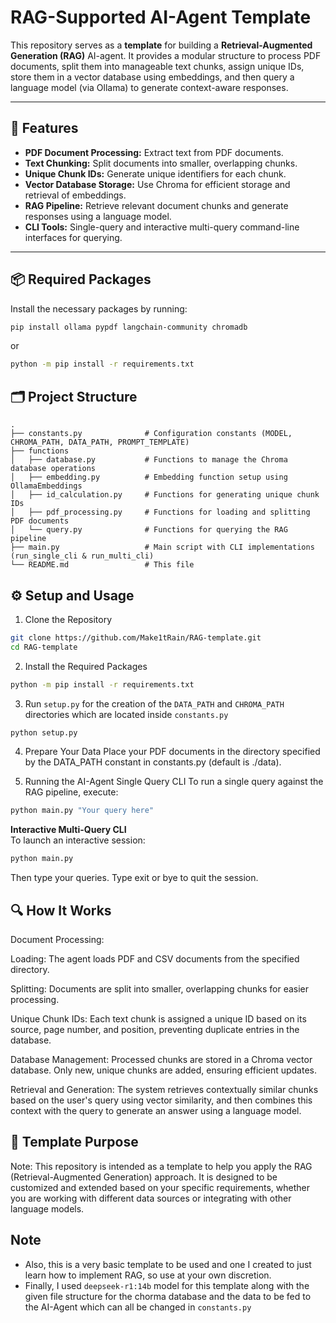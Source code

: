 <!-- # AI-agent-learning

For this project, `ollama` needs to be installed. For this project, we will use the DeepSeek R1 model with 14b parameters. 
To install the model: `ollama run deepseek-r1:14b`.  -->

# RAG-Supported AI-Agent Template

This repository serves as a **template** for building a **Retrieval-Augmented Generation (RAG)** AI-agent. It provides a modular structure to process PDF documents, split them into manageable text chunks, assign unique IDs, store them in a vector database using embeddings, and then query a language model (via Ollama) to generate context-aware responses.

---

## 🚀 Features

- **PDF Document Processing:** Extract text from PDF documents.
- **Text Chunking:** Split documents into smaller, overlapping chunks.
- **Unique Chunk IDs:** Generate unique identifiers for each chunk.
- **Vector Database Storage:** Use Chroma for efficient storage and retrieval of embeddings.
- **RAG Pipeline:** Retrieve relevant document chunks and generate responses using a language model.
- **CLI Tools:** Single-query and interactive multi-query command-line interfaces for querying.

---

## 📦 Required Packages

Install the necessary packages by running:

```bash
pip install ollama pypdf langchain-community chromadb
```
or 
```bash 
python -m pip install -r requirements.txt
```

## 🗂️ Project Structure

```
.
├── constants.py              # Configuration constants (MODEL, CHROMA_PATH, DATA_PATH, PROMPT_TEMPLATE)
├── functions
│   ├── database.py           # Functions to manage the Chroma database operations
│   ├── embedding.py          # Embedding function setup using OllamaEmbeddings
│   ├── id_calculation.py     # Functions for generating unique chunk IDs
│   ├── pdf_processing.py     # Functions for loading and splitting PDF documents
│   └── query.py              # Functions for querying the RAG pipeline
├── main.py                   # Main script with CLI implementations (run_single_cli & run_multi_cli)
└── README.md                 # This file
```

## ⚙️ Setup and Usage
1. Clone the Repository
```bash 
git clone https://github.com/Make1tRain/RAG-template.git
cd RAG-template
```

2. Install the Required Packages
```bash 
python -m pip install -r requirements.txt
```
3. Run `setup.py` for the creation of the `DATA_PATH` and `CHROMA_PATH` directories which are located inside `constants.py`
```bash 
python setup.py
```

4. Prepare Your Data
Place your PDF documents in the directory specified by the DATA_PATH constant in constants.py (default is ./data).

5. Running the AI-Agent
Single Query CLI
To run a single query against the RAG pipeline, execute:
```bash 
python main.py "Your query here"
``` 
**Interactive Multi-Query CLI** \
To launch an interactive session:
```bash 
python main.py
``` 
Then type your queries. Type exit or bye to quit the session.

## 🔍 How It Works
Document Processing:

Loading: The agent loads PDF and CSV documents from the specified directory. 

Splitting: Documents are split into smaller, overlapping chunks for easier processing.

Unique Chunk IDs: Each text chunk is assigned a unique ID based on its source, page number, and position, preventing duplicate entries in the database.

Database Management: Processed chunks are stored in a Chroma vector database. Only new, unique chunks are added, ensuring efficient updates.

Retrieval and Generation: The system retrieves contextually similar chunks based on the user's query using vector similarity, and then combines this context with the query to generate an answer using a language model.

## 📝 Template Purpose
Note: This repository is intended as a template to help you apply the RAG (Retrieval-Augmented Generation) approach. It is designed to be customized and extended based on your specific requirements, whether you are working with different data sources or integrating with other language models.

## Note
- Also, this is a very basic template to be used and one I created to just learn how to implement RAG, so use at your own discretion. 
- Finally, I used `deepseek-r1:14b` model for this template along with the given file structure for the chorma database and the data to be fed to the AI-Agent which can all be changed in `constants.py`